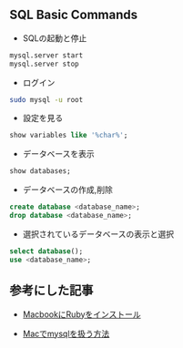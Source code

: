 ## SQL Basic Commands
- SQLの起動と停止
```zsh
mysql.server start
mysql.server stop
```

- ログイン
```zsh
sudo mysql -u root
```

- 設定を見る
```sql
show variables like '%char%';
```

- データベースを表示
```sql
show databases;
```

- データベースの作成,削除
```sql
create database <database_name>;
drop database <database_name>;
```

- 選択されているデータベースの表示と選択
```sql
select database();
use <database_name>;
```

## 参考にした記事
- [MacbookにRubyをインストール](https://qiita.com/yamato1491038/items/ae95114b9f25c4a10cf0)

- [Macでmysqlを扱う方法](https://qiita.com/fuwamaki/items/194c2a82bd6865f26045)